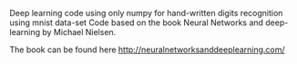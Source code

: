 Deep learning code using only numpy for hand-written digits recognition using mnist data-set
Code based on the book Neural Networks and deep-learning by Michael Nielsen.

The book can be found here http://neuralnetworksanddeeplearning.com/
